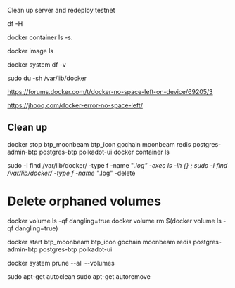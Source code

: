 Clean up server and redeploy testnet

df -H

docker container ls -s.

docker image ls

docker system df -v

sudo du -sh /var/lib/docker

https://forums.docker.com/t/docker-no-space-left-on-device/69205/3

https://jhooq.com/docker-error-no-space-left/

## Clean up

docker stop btp_moonbeam btp_icon gochain moonbeam redis postgres-admin-btp postgres-btp polkadot-ui
docker container ls

sudo -i find /var/lib/docker/ -type f -name "*.log" -exec ls -lh {} \;
sudo -i find /var/lib/docker/ -type f -name "*.log" -delete

# Delete orphaned volumes

docker volume ls -qf dangling=true
docker volume rm $(docker volume ls -qf dangling=true)

docker start btp_moonbeam btp_icon gochain moonbeam redis postgres-admin-btp postgres-btp polkadot-ui

docker system prune --all --volumes

sudo apt-get autoclean
sudo apt-get autoremove

